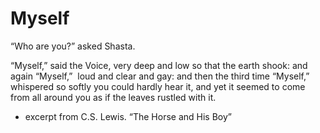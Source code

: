 # Myself

“Who are you?” asked Shasta.

“Myself,” said the Voice, very deep and low so that the earth shook: and again “Myself,”  loud and clear and gay: and then the third time “Myself,” whispered so softly you could hardly hear it, and yet it seemed to come from all around you as if the leaves rustled with it.

- excerpt from C.S. Lewis. “The Horse and His Boy”